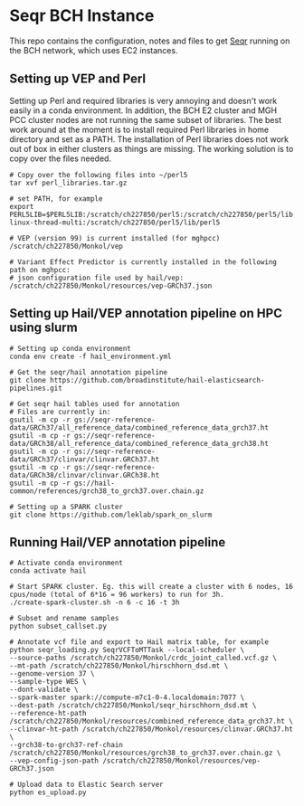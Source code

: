 # Seqr BCH Instance
This repo contains the configuration, notes and files to get [Seqr](https://github.com/broadinstitute/seqr) running on the BCH network, which uses EC2 instances.


## Setting up VEP and Perl
Setting up Perl and required libraries is very annoying and doesn't work easily in a conda environment. In addition, the BCH E2 cluster and MGH PCC cluster nodes are not
running the same subset of libraries. The best work around at the moment is to install required Perl libraries in home directory and set as a PATH. The installation of Perl libraries does not work out of box in either clusters as things are missing. The working solution is to copy over the files needed.
```
# Copy over the following files into ~/perl5
tar xvf perl_libraries.tar.gz

# set PATH, for example
export PERL5LIB=$PERL5LIB:/scratch/ch227850/perl5:/scratch/ch227850/perl5/lib:/scratch/ch227850/perl5/lib/perl5/x86_64-linux-thread-multi:/scratch/ch227850/perl5/lib/perl5

# VEP (version 99) is current installed (for mghpcc)
/scratch/ch227850/Monkol/vep

```

```
# Variant Effect Predictor is currently installed in the following path on mghpcc: 
# json configuration file used by hail/vep: /scratch/ch227850/Monkol/resources/vep-GRCh37.json

```

## Setting up Hail/VEP annotation pipeline on HPC using slurm
```
# Setting up conda environment
conda env create -f hail_environment.yml

# Get the seqr/hail annotation pipeline
git clone https://github.com/broadinstitute/hail-elasticsearch-pipelines.git

# Get seqr hail tables used for annotation
# Files are currently in: 
gsutil -m cp -r gs://seqr-reference-data/GRCh37/all_reference_data/combined_reference_data_grch37.ht
gsutil -m cp -r gs://seqr-reference-data/GRCh38/all_reference_data/combined_reference_data_grch38.ht
gsutil -m cp -r gs://seqr-reference-data/GRCh37/clinvar/clinvar.GRCh37.ht
gsutil -m cp -r gs://seqr-reference-data/GRCh38/clinvar/clinvar.GRCh38.ht
gsutil -m cp -r gs://hail-common/references/grch38_to_grch37.over.chain.gz

# Setting up a SPARK cluster
git clone https://github.com/leklab/spark_on_slurm

```

## Running Hail/VEP annotation pipeline
```
# Activate conda environment
conda activate hail

# Start SPARK cluster. Eg. this will create a cluster with 6 nodes, 16 cpus/node (total of 6*16 = 96 workers) to run for 3h.
./create-spark-cluster.sh -n 6 -c 16 -t 3h

# Subset and rename samples
python subset_callset.py

# Annotate vcf file and export to Hail matrix table, for example
python seqr_loading.py SeqrVCFToMTTask --local-scheduler \
--source-paths /scratch/ch227850/Monkol/crdc_joint_called.vcf.gz \
--mt-path /scratch/ch227850/Monkol/hirschhorn_dsd.mt \
--genome-version 37 \
--sample-type WES \
--dont-validate \
--spark-master spark://compute-m7c1-0-4.localdomain:7077 \
--dest-path /scratch/ch227850/Monkol/seqr_hirschhorn_dsd.mt \
--reference-ht-path /scratch/ch227850/Monkol/resources/combined_reference_data_grch37.ht \
--clinvar-ht-path /scratch/ch227850/Monkol/resources/clinvar.GRCh37.ht \
--grch38-to-grch37-ref-chain /scratch/ch227850/Monkol/resources/grch38_to_grch37.over.chain.gz \
--vep-config-json-path /scratch/ch227850/Monkol/resources/vep-GRCh37.json

# Upload data to Elastic Search server
python es_upload.py

```
